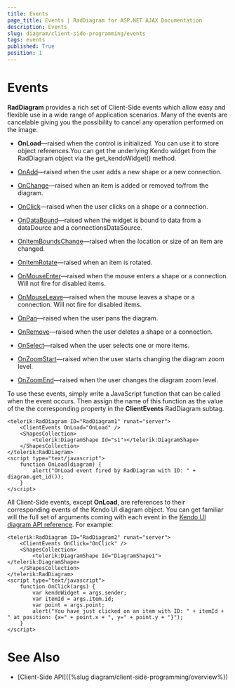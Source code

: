 ```yaml
---
title: Events
page_title: Events | RadDiagram for ASP.NET AJAX Documentation
description: Events
slug: diagram/client-side-programming/events
tags: events
published: True
position: 1
---
```


# Events

**RadDiagram** provides a rich set of Client-Side events which allow easy and flexible use in a wide range of application scenarios.	Many of the events are cancelable giving you the possibility to cancel any operation performed on the image:

* **OnLoad**—raised when the control is initialized. You can use it to store object references.You can get the underlying Kendo widget from the RadDiagram object via the get_kendoWidget() method.

* [OnAdd](http://docs.telerik.com/kendo-ui/api/javascript/dataviz/ui/diagram#events-add)—raised when the user adds a new shape or a new connection.

* [OnChange](http://docs.telerik.com/kendo-ui/api/javascript/dataviz/ui/diagram#events-change)—raised when an item is added or removed to/from the diagram.

* [OnClick](http://docs.telerik.com/kendo-ui/api/javascript/dataviz/ui/diagram#events-click)—raised when the user clicks on a shape or a connection.

* [OnDataBound](http://docs.telerik.com/kendo-ui/api/javascript/dataviz/ui/diagram#events-dataBound)—raised when the widget is bound to data from a dataDource and a connectionsDataSource.

* [OnItemBoundsChange](http://docs.telerik.com/kendo-ui/api/javascript/dataviz/ui/diagram#events-itemBoundsChange)—raised when the location or size of an item are changed.

* [OnItemRotate](http://docs.telerik.com/kendo-ui/api/javascript/dataviz/ui/diagram#events-itemRotate)—raised when an item is rotated.

* [OnMouseEnter](http://docs.telerik.com/kendo-ui/api/javascript/dataviz/ui/diagram#events-mouseEnter)—raised when the mouse enters a shape or a connection. Will not fire for disabled items.

* [OnMouseLeave](http://docs.telerik.com/kendo-ui/api/javascript/dataviz/ui/diagram#events-mouseLeave)—raised when the mouse leaves a shape or a connection. Will not fire for disabled items.

* [OnPan](http://docs.telerik.com/kendo-ui/api/javascript/dataviz/ui/diagram#events-pan)—raised when the user pans the diagram.

* [OnRemove](http://docs.telerik.com/kendo-ui/api/javascript/dataviz/ui/diagram#events-remove)—raised when the user deletes a shape or a connection.

* [OnSelect](http://docs.telerik.com/kendo-ui/api/javascript/dataviz/ui/diagram#events-select)—raised when the user selects one or more items.

* [OnZoomStart](http://docs.telerik.com/kendo-ui/api/javascript/dataviz/ui/diagram#events-zoomStart)—raised when the user starts changing the diagram zoom level.

* [OnZoomEnd](http://docs.telerik.com/kendo-ui/api/javascript/dataviz/ui/diagram#events-zoomEnd)—raised when the user changes the diagram zoom level.

To use these events, simply write a JavaScript function that can be called when the event occurs. Then assign the name of this function as the value of the the	corresponding property in the **ClientEvents** RadDiagram subtag.

````ASP.NET
<telerik:RadDiagram ID="RadDiagram1" runat="server">
	<ClientEvents OnLoad="OnLoad" />
	<ShapesCollection>
		<telerik:DiagramShape Id="s1"></telerik:DiagramShape>
	</ShapesCollection>
</telerik:RadDiagram>
<script type="text/javascript">
	function OnLoad(diagram) {
		alert("OnLoad event fired by RadDiagram with ID: " + diagram.get_id());
	}
</script>
````

All Client-Side events, except **OnLoad**, are references to their corresponding events of the Kendo UI diagram object. You can get familiar will the full set of arguments coming with each event in the [Kendo UI diagram API reference](http://docs.telerik.com/kendo-ui/api/javascript/dataviz/ui/diagram#events). For example:

````ASP.NET
<telerik:RadDiagram ID="RadDiagram2" runat="server">
	<ClientEvents OnClick="OnClick" />
	<ShapesCollection>
		<telerik:DiagramShape Id="DiagramShape1"></telerik:DiagramShape>
	</ShapesCollection>
</telerik:RadDiagram>
<script type="text/javascript">
	function OnClick(args) {
		var kendoWidget = args.sender;
		var itemId = args.item.id;
		var point = args.point;
		alert("You have just clicked on an item with ID: " + itemId + " at position: {x=" + point.x + ", y=" + point.y + "}");
	}
</script>
````

# See Also

 * [Client-Side API]({%slug diagram/client-side-programming/overview%})